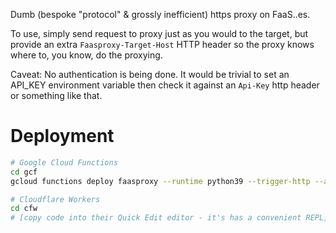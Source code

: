Dumb (bespoke "protocol" & grossly inefficient) https proxy on FaaS..es.

To use, simply send request to proxy just as you would to the target, but
provide an extra `Faasproxy-Target-Host` HTTP header so the proxy knows where
to, you know, do the proxying.

Caveat: No authentication is being done. It would be trivial to set an
API_KEY environment variable then check it against an `Api-Key` http header or
something like that.

# Deployment

```sh
# Google Cloud Functions
cd gcf
gcloud functions deploy faasproxy --runtime python39 --trigger-http --allow-unauthenticated

# Cloudflare Workers
cd cfw
# [copy code into their Quick Edit editor - it's has a convenient REPL]
```
